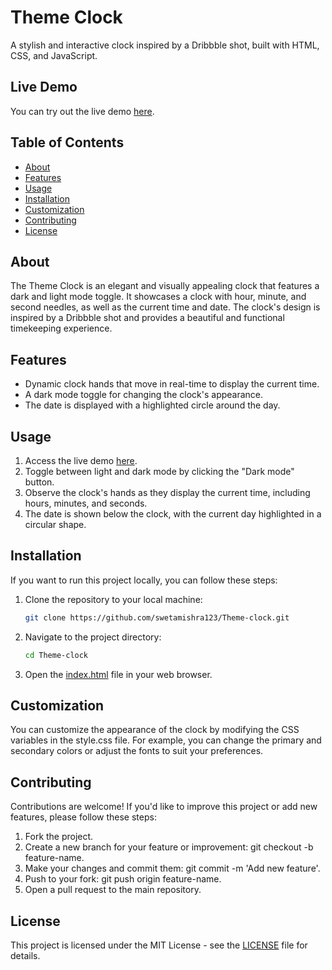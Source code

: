 # Theme Clock

A stylish and interactive clock inspired by a Dribbble shot, built with HTML, CSS, and JavaScript.


## Live Demo

You can try out the live demo [here](https://theme-clock-seven.vercel.app/).

## Table of Contents

- [About](#about)
- [Features](#features)
- [Usage](#usage)
- [Installation](#installation)
- [Customization](#customization)
- [Contributing](#contributing)
- [License](#license)

## About

The Theme Clock is an elegant and visually appealing clock that features a dark and light mode toggle. It showcases a clock with hour, minute, and second needles, as well as the current time and date. The clock's design is inspired by a Dribbble shot and provides a beautiful and functional timekeeping experience.

## Features

- Dynamic clock hands that move in real-time to display the current time.
- A dark mode toggle for changing the clock's appearance.
- The date is displayed with a highlighted circle around the day.

## Usage

1. Access the live demo [here](https://theme-clock-seven.vercel.app/).
2. Toggle between light and dark mode by clicking the "Dark mode" button.
3. Observe the clock's hands as they display the current time, including hours, minutes, and seconds.
4. The date is shown below the clock, with the current day highlighted in a circular shape.

## Installation

If you want to run this project locally, you can follow these steps:

1. Clone the repository to your local machine:

   ```bash
   git clone https://github.com/swetamishra123/Theme-clock.git

2. Navigate to the project directory:

    ```bash
    cd Theme-clock
3. Open the [index.html](index.html) file in your web browser.

## Customization
You can customize the appearance of the clock by modifying the CSS variables in the style.css file. For example, you can change the primary and secondary colors or adjust the fonts to suit your preferences.

## Contributing
Contributions are welcome! If you'd like to improve this project or add new features, please follow these steps:

1. Fork the project.
2. Create a new branch for your feature or improvement: git checkout -b feature-name.
3. Make your changes and commit them: git commit -m 'Add new feature'.
4. Push to your fork: git push origin feature-name.
5. Open a pull request to the main repository.

## License
This project is licensed under the MIT License - see the [LICENSE](LICENSE) file for details.
